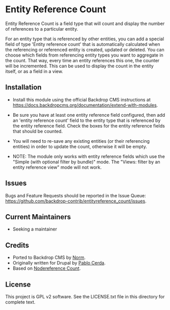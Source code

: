 Entity Reference Count
======================

Entity Reference Count is a field type that will count and display the number of
references to a particular entity.

For an entity type that is referenced by other entities, you can add a special
field of type 'Entity reference count' that is automatically calculated when the
referencing or referenced entity is created, updated or deleted. You can choose
which fields from referencing entity types you want to aggregate in the count.
That way, every time an entity references this one, the counter will be
incremented. This can be used to display the count in the entity itself, or as a
field in a view.


Installation
------------

- Install this module using the official Backdrop CMS instructions at
  https://docs.backdropcms.org/documentation/extend-with-modules.

- Be sure you have at least one entity reference field configured, then add an
  'entity reference count' field to the entity type that is referenced by the
  entity reference field. Check the boxes for the entity reference fields that
  should be counted.

- You will need to re-save any existing entities (or their referencing entities)
  in order to update the count, otherwise it will be empty.

- NOTE: The module only works with entity reference fields which use the "Simple
  (with optional filter by bundle)" mode. The "Views: filter by an entity
  reference view" mode will not work.


Issues
------

Bugs and Feature Requests should be reported in the Issue Queue:
https://github.com/backdrop-contrib/entityreference_count/issues.


Current Maintainers
-------------------

- Seeking a maintainer


Credits
-------

- Ported to Backdrop CMS by [Norm](https://github.com/NormPlum).
- Originally written for Drupal by [Pablo Cerda](https://github.com/citlacom).
- Based on [Nodereference Count](https://www.drupal.org/project/nodereference_count).


License
-------

This project is GPL v2 software.
See the LICENSE.txt file in this directory for complete text.
